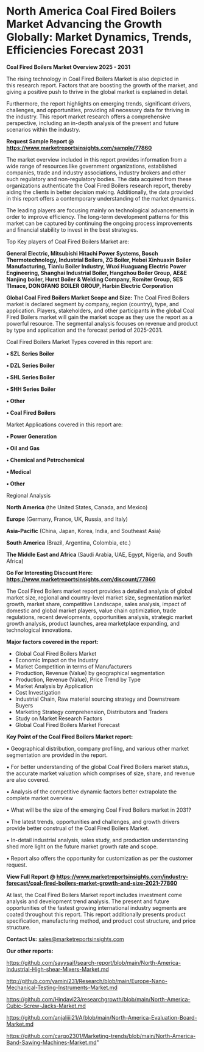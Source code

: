 # North America Coal Fired Boilers Market Advancing the Growth Globally: Market Dynamics, Trends, Efficiencies Forecast 2031

<Strong> Coal Fired Boilers Market Overview 2025 - 2031</strong>

The rising technology in Coal Fired Boilers Market is also depicted in this research report. Factors that are boosting the growth of the market, and giving a positive push to thrive in the global market is explained in detail.

Furthermore, the report highlights on emerging trends, significant drivers, challenges, and opportunities, providing all necessary data for thriving in the industry. This report market research offers a comprehensive perspective, including an in-depth analysis of the present and future scenarios within the industry.

<strong>Request Sample Report @ <a href=https://www.marketreportsinsights.com/sample/77860>https://www.marketreportsinsights.com/sample/77860</a></strong>

The market overview included in this report provides information from a wide range of resources like government organizations, established companies, trade and industry associations, industry brokers and other such regulatory and non-regulatory bodies. The data acquired from these organizations authenticate the Coal Fired Boilers research report, thereby aiding the clients in better decision making. Additionally, the data provided in this report offers a contemporary understanding of the market dynamics.

The leading players are focusing mainly on technological advancements in order to improve efficiency. The long-term development patterns for this market can be captured by continuing the ongoing process improvements and financial stability to invest in the best strategies.

Top Key players of Coal Fired Boilers Market are:

<strong>General Electric, Mitsubishi Hitachi Power Systems, Bosch Thermotechnology, Industrial Boilers, ZG Boiler, Hebei Xinhuaxin Boiler Manufacturing, Tianlu Boiler Industry, Wuxi Huaguang Electric Power Engineering, Shanghai Industrial Boiler, Hangzhou Boiler Group, AE&E Nanjing boiler, Hurst Boiler & Welding Company, Romiter Group, SES Tlmace, DONGFANG BOILER GROUP, Harbin Electric Corporation</strong>

<strong><b>Global Coal Fired Boilers Market Scope and Size:</b></strong>
The Coal Fired Boilers market is declared segment by company, region (country), type, and application. Players, stakeholders, and other participants in the global Coal Fired Boilers market will gain the market scope as they use the report as a powerful resource. The segmental analysis focuses on revenue and product by type and application and the forecast period of 2025-2031.

Coal Fired Boilers Market Types covered in this report are:

<strong>• SZL Series Boiler

• DZL Series Boiler

• SHL Series Boiler

• SHH Series Boiler

• Other

• Coal Fired Boilers</strong>

Market Applications covered in this report are:

<strong>• Power Generation

• Oil and Gas

• Chemical and Petrochemical

• Medical

• Other</strong> 

Regional Analysis

<strong>North America</strong> (the United States, Canada, and Mexico)

<strong>Europe</strong> (Germany, France, UK, Russia, and Italy)

<strong>Asia-Pacific</strong> (China, Japan, Korea, India, and Southeast Asia)

<strong>South America</strong> (Brazil, Argentina, Colombia, etc.)

<strong>The Middle East and Africa</strong> (Saudi Arabia, UAE, Egypt, Nigeria, and South Africa)

<strong>Go For Interesting Discount Here: <a href=https://www.marketreportsinsights.com/discount/77860>https://www.marketreportsinsights.com/discount/77860</a></strong>

The Coal Fired Boilers market report provides a detailed analysis of global market size, regional and country-level market size, segmentation market growth, market share, competitive Landscape, sales analysis, impact of domestic and global market players, value chain optimization, trade regulations, recent developments, opportunities analysis, strategic market growth analysis, product launches, area marketplace expanding, and technological innovations.

<strong><b>Major factors covered in the report:</b></strong>
<ul>
  <li>Global Coal Fired Boilers Market </li>
  <li>Economic Impact on the Industry</li>
  <li>Market Competition in terms of Manufacturers</li>
  <li>Production, Revenue (Value) by geographical segmentation</li>
  <li>Production, Revenue (Value), Price Trend by Type</li>
  <li>Market Analysis by Application</li>
  <li>Cost Investigation</li>
  <li>Industrial Chain, Raw material sourcing strategy and Downstream Buyers</li>
  <li>Marketing Strategy comprehension, Distributors and Traders</li>
  <li>Study on Market Research Factors</li>
  <li>Global Coal Fired Boilers Market Forecast</li>
</ul>

<strong><b>Key Point of the Coal Fired Boilers Market report:</b></strong>

• Geographical distribution, company profiling, and various other market segmentation are provided in the report.

• For better understanding of the global Coal Fired Boilers market status, the accurate market valuation which comprises of size, share, and revenue are also covered.

• Analysis of the competitive dynamic factors better extrapolate the complete market overview

• What will be the size of the emerging Coal Fired Boilers market in 2031?

• The latest trends, opportunities and challenges, and growth drivers provide better construal of the Coal Fired Boilers Market.

• In-detail industrial analysis, sales study, and production understanding shed more light on the future market growth rate and scope.

• Report also offers the opportunity for customization as per the customer request.

<strong><b>View Full Report @ <a href=https://www.marketreportsinsights.com/industry-forecast/coal-fired-boilers-market-growth-and-size-2021-77860>https://www.marketreportsinsights.com/industry-forecast/coal-fired-boilers-market-growth-and-size-2021-77860</a></b></strong>


At last, the Coal Fired Boilers Market report includes investment come analysis and development trend analysis. The present and future opportunities of the fastest growing international industry segments are coated throughout this report. This report additionally presents product specification, manufacturing method, and product cost structure, and price structure.

<strong>Contact Us:</strong>
sales@marketreportsinsights.com

<strong>Our other reports:</strong>

<a href=https://github.com/sayysaif/search-report/blob/main/North-America-Industrial-High-shear-Mixers-Market.md>https://github.com/sayysaif/search-report/blob/main/North-America-Industrial-High-shear-Mixers-Market.md</a>

<a href=http://github.com/yamini231/Research/blob/main/Europe-Nano-Mechanical-Testing-Instruments-Market.md>http://github.com/yamini231/Research/blob/main/Europe-Nano-Mechanical-Testing-Instruments-Market.md</a>

<a href=https://github.com/Hindavi23/researchgrowth/blob/main/North-America-Cubic-Screw-Jacks-Market.md>https://github.com/Hindavi23/researchgrowth/blob/main/North-America-Cubic-Screw-Jacks-Market.md</a>

<a href=https://github.com/anjaliiii21/A/blob/main/North-America-Evaluation-Board-Market.md>https://github.com/anjaliiii21/A/blob/main/North-America-Evaluation-Board-Market.md</a>

<a href=https://github.com/cargo2301/Marketing-trends/blob/main/North-America-Band-Sawing-Machines-Market.md>https://github.com/cargo2301/Marketing-trends/blob/main/North-America-Band-Sawing-Machines-Market.md</a>"
